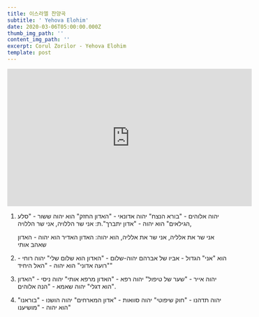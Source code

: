 ```yaml
---
title: 이스라엘 찬양곡
subtitle: ' Yehova Elohim'
date: 2020-03-06T05:00:00.000Z
thumb_img_path: ''
content_img_path: ''
excerpt: Corul Zorilor - Yehova Elohim
template: post
---
```

<iframe width="560" height="315" src="https://www.youtube.com/embed/EbIE_Cm6ZE8" frameborder="0" allow="accelerometer; autoplay; encrypted-media; gyroscope; picture-in-picture" allowfullscreen></iframe>

1. יהוה אלוהים - "בורא הנצח" יהוה אדונאי - "האדון החזק" הוא יהוה ששור - "סלע הגילאים" הוא יהוה - "אדון יתברך".ת: אני שר הללויה, אני שר הללויה, 

   אני שר את אלליה, אני שר את אלליה, הוא יהוה: האדון האדיר הוא יהוה - האדון שאהב אותי
2. הוא "אני" הגדול - אביו של אברהם יהוה-שלום - "האדון הוא שלום שלי" יהוה רוחי - "רועה אדוני" הוא יהוה - "האל היחיד"
3. יהוה אייר - "שער של טיפול" יהוה רפא - "האדון מרפא אותי" יהוה ניסי - "האדון הוא דגלי" יהוה שאמא - "הנה אלוהים".
4. יהוה תדהנו - "חוק שיפוטי" יהוה סוואות - "אדון המארחים" יהוה הושנו - "בוראנו" הוא יהוה - "מושיענו"